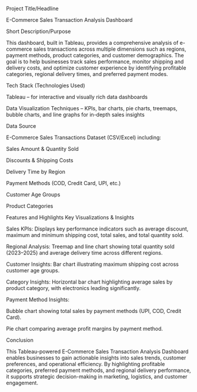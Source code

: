 Project Title/Headline

E-Commerce Sales Transaction Analysis Dashboard

Short Description/Purpose

This dashboard, built in Tableau, provides a comprehensive analysis of e-commerce sales transactions across multiple dimensions such as regions, payment methods, product categories, and customer demographics. The goal is to help businesses track sales performance, monitor shipping and delivery costs, and optimize customer experience by identifying profitable categories, regional delivery times, and preferred payment modes.

Tech Stack (Technologies Used)

Tableau – for interactive and visually rich data dashboards

Data Visualization Techniques – KPIs, bar charts, pie charts, treemaps, bubble charts, and line graphs for in-depth sales insights

Data Source

E-Commerce Sales Transactions Dataset (CSV/Excel) including:

Sales Amount & Quantity Sold

Discounts & Shipping Costs

Delivery Time by Region

Payment Methods (COD, Credit Card, UPI, etc.)

Customer Age Groups

Product Categories

Features and Highlights
Key Visualizations & Insights

Sales KPIs: Displays key performance indicators such as average discount, maximum and minimum shipping cost, total sales, and total quantity sold.

Regional Analysis: Treemap and line chart showing total quantity sold (2023–2025) and average delivery time across different regions.

Customer Insights: Bar chart illustrating maximum shipping cost across customer age groups.

Category Insights: Horizontal bar chart highlighting average sales by product category, with electronics leading significantly.

Payment Method Insights:

Bubble chart showing total sales by payment methods (UPI, COD, Credit Card).

Pie chart comparing average profit margins by payment method.

Conclusion

This Tableau-powered E-Commerce Sales Transaction Analysis Dashboard enables businesses to gain actionable insights into sales trends, customer preferences, and operational efficiency. By highlighting profitable categories, preferred payment methods, and regional delivery performance, it supports strategic decision-making in marketing, logistics, and customer engagement.
